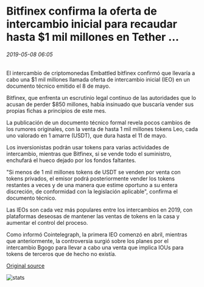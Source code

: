 # Bitfinex confirma la oferta de intercambio inicial para recaudar hasta $1 mil millones en Tether ...

###### 2019-05-08 06:05

El intercambio de criptomonedas Embattled bitfinex confirmó que llevaría a cabo una $1 mil millones llamada oferta de intercambio inicial (IEO) en un documento técnico emitido el 8 de mayo.

Bitfinex, que enfrenta un escrutinio legal continuo de las autoridades que lo acusan de perder $850 millones, había insinuado que buscaría vender sus propias fichas a principios de este mes.

La publicación de un documento técnico formal revela pocos cambios de los rumores originales, con la venta de hasta 1 mil millones tokens Leo, cada uno valorado en 1 amarre (USDT), que dura hasta el 11 de mayo.

Los inversionistas podrán usar tokens para varias actividades de intercambio, mientras que Bitfinex, si se vende todo el suministro, enchufará el hueco dejado por los fondos faltantes.

"Si menos de 1 mil millones tokens de USDT se venden por venta con tokens privados, el emisor podrá posteriormente vender los tokens restantes a veces y de una manera que estime oportuno a su entera discreción, de conformidad con la legislación aplicable", confirma el documento técnico.

Las IEOs son cada vez más populares entre los intercambios en 2019, con plataformas deseosas de mantener las ventas de tokens en la casa y aumentar el control del proceso.

Como informó Cointelegraph, la primera IEO comenzó en abril, mientras que anteriormente, la controversia surgió sobre los planes por el intercambio Bgogo para llevar a cabo una venta que implica IOUs para tokens de terceros que de hecho no existía.

[Original source](https://cointelegraph.com/news/bitfinex-confirms-initial-exchange-offering-to-raise-up-to-1-billion-in-tether)

![stats](https://c.statcounter.com/11760860/0/a89fa40b/1/ "stats")